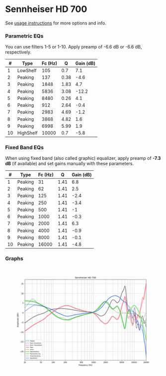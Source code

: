 # Sennheiser HD 700
See [usage instructions](https://github.com/jaakkopasanen/AutoEq#usage) for more options and info.

### Parametric EQs
You can use filters 1-5 or 1-10. Apply preamp of -6.6 dB or -6.6 dB, respectively.

|   # | Type      |   Fc (Hz) |    Q |   Gain (dB) |
|-----|-----------|-----------|------|-------------|
|   1 | LowShelf  |       105 | 0.7  |         7.1 |
|   2 | Peaking   |       137 | 0.38 |        -4.6 |
|   3 | Peaking   |      1848 | 1.83 |         4.7 |
|   4 | Peaking   |      5836 | 3.08 |       -12.2 |
|   5 | Peaking   |      8480 | 0.26 |         4.1 |
|   6 | Peaking   |       912 | 2.64 |        -0.4 |
|   7 | Peaking   |      2983 | 4.69 |        -1.2 |
|   8 | Peaking   |      3868 | 4.82 |         1.6 |
|   9 | Peaking   |      6998 | 5.99 |         1.9 |
|  10 | HighShelf |     10000 | 0.7  |        -5.8 |

### Fixed Band EQs
When using fixed band (also called graphic) equalizer, apply preamp of **-7.3 dB** (if available) and set gains manually with these parameters.

|   # | Type    |   Fc (Hz) |    Q |   Gain (dB) |
|-----|---------|-----------|------|-------------|
|   1 | Peaking |        31 | 1.41 |         6.8 |
|   2 | Peaking |        62 | 1.41 |         2.5 |
|   3 | Peaking |       125 | 1.41 |        -2.4 |
|   4 | Peaking |       250 | 1.41 |        -3.4 |
|   5 | Peaking |       500 | 1.41 |        -1   |
|   6 | Peaking |      1000 | 1.41 |        -0.3 |
|   7 | Peaking |      2000 | 1.41 |         6.3 |
|   8 | Peaking |      4000 | 1.41 |        -0.9 |
|   9 | Peaking |      8000 | 1.41 |        -0.1 |
|  10 | Peaking |     16000 | 1.41 |        -4.8 |

### Graphs
![](./Sennheiser%20HD%20700.png)
